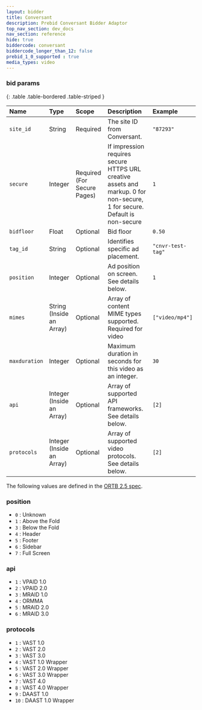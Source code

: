```yaml
---
layout: bidder
title: Conversant
description: Prebid Conversant Bidder Adaptor 
top_nav_section: dev_docs
nav_section: reference
hide: true
biddercode: conversant
biddercode_longer_than_12: false
prebid_1_0_supported : true
media_types: video
---
```




### bid params

{: .table .table-bordered .table-striped }

| Name | Type | Scope | Description | Example |
| :--- | :--- | :---- | :---------- | :------ |
| `site_id` | String | Required | The site ID from Conversant. | `"87293"` |
| `secure` | Integer | Required (For Secure Pages) | If impression requires secure HTTPS URL creative assets and markup. 0 for non-secure, 1 for secure. Default is non-secure | `1` |
| `bidfloor` | Float | Optional | Bid floor | `0.50` |
| `tag_id` | String | Optional | Identifies specific ad placement. | `"cnvr-test-tag"` |
| `position` | Integer | Optional | Ad position on screen. See details below. | `1` |
| `mimes` | String (Inside an Array) | Optional | Array of content MIME types supported. Required for video| `["video/mp4"]`|
| `maxduration` | Integer | Optional | Maximum duration in seconds for this video as an integer. | `30` |
| `api` | Integer (Inside an Array) | Optional | Array of supported API frameworks. See details below. | `[2]` |
| `protocols` | Integer (Inside an Array) | Optional | Array of supported video protocols. See details below. | `[2]` |


The following values are defined in the [ORTB 2.5 spec](https://www.iab.com/wp-content/uploads/2016/03/OpenRTB-API-Specification-Version-2-5-FINAL.pdf).

### position

+ `0` : Unknown 
+ `1` : Above the Fold
+ `3` : Below the Fold
+ `4` : Header
+ `5` : Footer
+ `6` : Sidebar
+ `7` : Full Screen

### api

+ `1` : VPAID 1.0
+ `2` : VPAID 2.0
+ `3` : MRAID 1.0
+ `4` : ORMMA
+ `5` : MRAID 2.0
+ `6` : MRAID 3.0

### protocols
+ `1` : VAST 1.0
+ `2` : VAST 2.0
+ `3` : VAST 3.0
+ `4` : VAST 1.0 Wrapper
+ `5` : VAST 2.0 Wrapper
+ `6` : VAST 3.0 Wrapper
+ `7` : VAST 4.0
+ `8` : VAST 4.0 Wrapper
+ `9` : DAAST 1.0
+ `10` : DAAST 1.0 Wrapper
